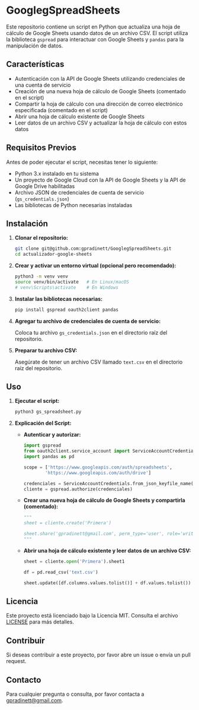 # GooglegSpreadSheets
Este repositorio contiene un script en Python que actualiza una hoja de cálculo de Google Sheets usando datos de un archivo CSV. El script utiliza la biblioteca `gspread` para interactuar con Google Sheets y `pandas` para la manipulación de datos.

## Características

- Autenticación con la API de Google Sheets utilizando credenciales de una cuenta de servicio
- Creación de una nueva hoja de cálculo de Google Sheets (comentado en el script)
- Compartir la hoja de cálculo con una dirección de correo electrónico especificada (comentado en el script)
- Abrir una hoja de cálculo existente de Google Sheets
- Leer datos de un archivo CSV y actualizar la hoja de cálculo con estos datos

## Requisitos Previos

Antes de poder ejecutar el script, necesitas tener lo siguiente:

- Python 3.x instalado en tu sistema
- Un proyecto de Google Cloud con la API de Google Sheets y la API de Google Drive habilitadas
- Archivo JSON de credenciales de cuenta de servicio (`gs_credentials.json`)
- Las bibliotecas de Python necesarias instaladas

## Instalación

1. **Clonar el repositorio:**

    ```sh
    git clone git@github.com:gpradinett/GooglegSpreadSheets.git
    cd actualizador-google-sheets
    ```

2. **Crear y activar un entorno virtual (opcional pero recomendado):**

    ```sh
    python3 -m venv venv
    source venv/bin/activate   # En Linux/macOS
    # venv\Scripts\activate    # En Windows
    ```

3. **Instalar las bibliotecas necesarias:**

    ```sh
    pip install gspread oauth2client pandas
    ```

4. **Agregar tu archivo de credenciales de cuenta de servicio:**

    Coloca tu archivo `gs_credentials.json` en el directorio raíz del repositorio.

5. **Preparar tu archivo CSV:**

    Asegúrate de tener un archivo CSV llamado `text.csv` en el directorio raíz del repositorio.

## Uso

1. **Ejecutar el script:**

    ```sh
    python3 gs_spreadsheet.py
    ```

2. **Explicación del Script:**

    - **Autenticar y autorizar:**

        ```python
        import gspread
        from oauth2client.service_account import ServiceAccountCredentials
        import pandas as pd

        scope = ['https://www.googleapis.com/auth/spreadsheets',
                'https://www.googleapis.com/auth/drive']

        credenciales = ServiceAccountCredentials.from_json_keyfile_name('gs_credentials.json')
        cliente = gspread.authorize(credenciales)
        ```

    - **Crear una nueva hoja de cálculo de Google Sheets y compartirla (comentado):**

        ```python
        """
        sheet = cliente.create('Primera')

        sheet.share('gpradinett@gmail.com', perm_type='user', role='writer')
        """
        ```

    - **Abrir una hoja de cálculo existente y leer datos de un archivo CSV:**

        ```python
        sheet = cliente.open('Primera').sheet1

        df = pd.read_csv('text.csv')

        sheet.update([df.columns.values.tolist()] + df.values.tolist())
        ```

## Licencia

Este proyecto está licenciado bajo la Licencia MIT. Consulta el archivo [LICENSE](LICENSE) para más detalles.

## Contribuir

Si deseas contribuir a este proyecto, por favor abre un issue o envía un pull request.

## Contacto

Para cualquier pregunta o consulta, por favor contacta a gpradinett@gmail.com.
